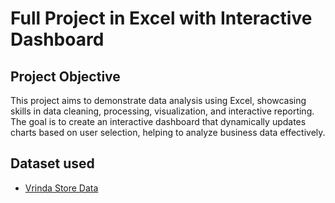 # Full Project in Excel with Interactive Dashboard
## Project Objective
This project aims to demonstrate data analysis using Excel, showcasing skills in data cleaning, processing, visualization, and interactive reporting. The goal is to create an interactive dashboard that dynamically updates charts based on user selection, helping to analyze business data effectively.

## Dataset used
- <a href="https://github.com/alina-khan-1/Data-Analyst-Excel/blob/main/project%201.xlsx">Vrinda Store Data</a>
